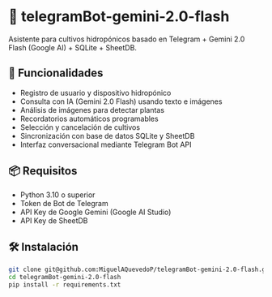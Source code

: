 # 🤖 telegramBot-gemini-2.0-flash

Asistente para cultivos hidropónicos basado en Telegram + Gemini 2.0 Flash (Google AI) + SQLite + SheetDB.

## 🚀 Funcionalidades

- Registro de usuario y dispositivo hidropónico
- Consulta con IA (Gemini 2.0 Flash) usando texto e imágenes
- Análisis de imágenes para detectar plantas
- Recordatorios automáticos programables
- Selección y cancelación de cultivos
- Sincronización con base de datos SQLite y SheetDB
- Interfaz conversacional mediante Telegram Bot API

## 📦 Requisitos

- Python 3.10 o superior
- Token de Bot de Telegram
- API Key de Google Gemini (Google AI Studio)
- API Key de SheetDB

## 🛠 Instalación

```bash
git clone git@github.com:MiguelAQuevedoP/telegramBot-gemini-2.0-flash.git
cd telegramBot-gemini-2.0-flash
pip install -r requirements.txt
